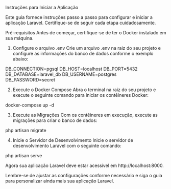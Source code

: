 
Instruções para Iniciar a Aplicação

Este guia fornece instruções passo a passo para configurar e iniciar a aplicação Laravel. Certifique-se de seguir cada etapa cuidadosamente.

Pré-requisitos
Antes de começar, certifique-se de ter o Docker instalado em sua máquina.

1. Configure o arquivo .env
Crie um arquivo .env na raiz do seu projeto e configure as informações do banco de dados conforme o exemplo abaixo:

DB_CONNECTION=pgsql
DB_HOST=localhost
DB_PORT=5432
DB_DATABASE=laravel_db
DB_USERNAME=postgres
DB_PASSWORD=secret

2. Execute o Docker Compose
Abra o terminal na raiz do seu projeto e execute o seguinte comando para iniciar os contêineres Docker:

docker-compose up -d

3. Execute as Migrações
Com os contêineres em execução, execute as migrações para criar o banco de dados:

php artisan migrate

4. Inicie o Servidor de Desenvolvimento
Inicie o servidor de desenvolvimento Laravel com o seguinte comando:

php artisan serve

Agora sua aplicação Laravel deve estar acessível em http://localhost:8000.

Lembre-se de ajustar as configurações conforme necessário e siga o guia para personalizar ainda mais sua aplicação Laravel.
